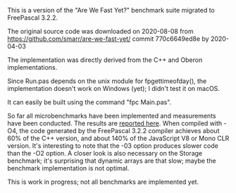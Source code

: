 This is a version of the "Are We Fast Yet?" benchmark suite
migrated to FreePascal 3.2.2.

The original source code was downloaded on 2020-08-08 from 
https://github.com/smarr/are-we-fast-yet/
commit 770c6649ed8e by 2020-04-03

The implementation was directly derived from the C++ and Oberon implementations.

Since Run.pas depends on the unix module for fpgettimeofday(), the implementation doesn't work on Windows (yet); I didn't test it on macOS.

It can easily be built using the command "fpc Main.pas".

So far all microbenchmarks have been implemented and measurements have been conducted.
The results are [reported here](./Are-we-fast-yet_FreePascal_results.pdf). 
When compiled with -O4, the code generated by the FreePascal 3.2.2 compiler achieves about 60% of the C++ version, and about 140% of the JavaScript V8 or Mono CLR version. It's interesting to note that the -03 option produces slower code than the -O2 option. A closer look is also necessary on the Storage benchmark; it's surprising that dynamic arrays are that slow; maybe the benchmark implementation is not optimal.

This is work in progress; not all benchmarks are implemented yet. 
